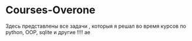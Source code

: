 # Courses-Overone
Здесь представлены все задачи , которыя я решал во время курсов по python, OOP, sqlite  и другие !!!!
ае
